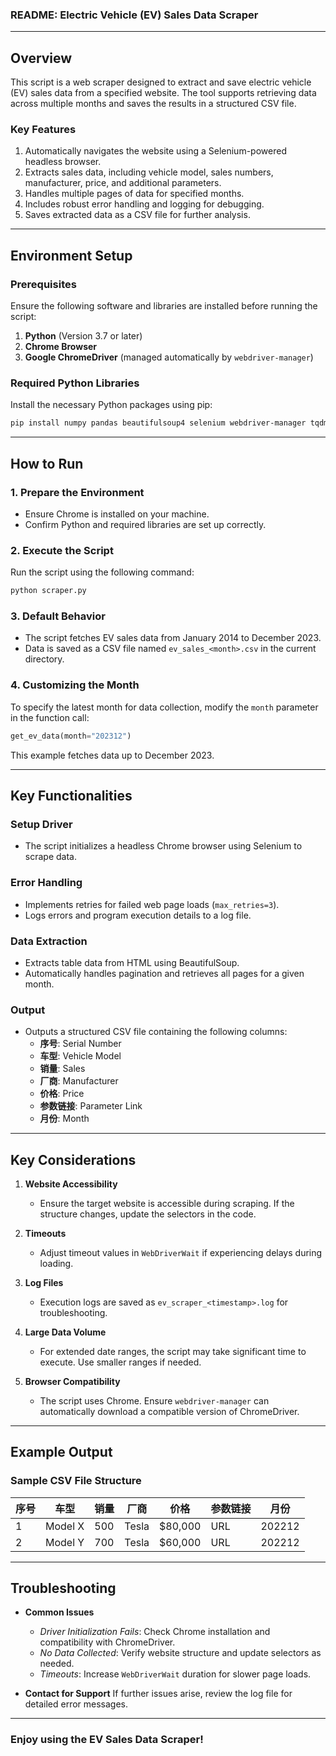 ### README: Electric Vehicle (EV) Sales Data Scraper

---

## **Overview**

This script is a web scraper designed to extract and save electric vehicle (EV) sales data from a specified website. The tool supports retrieving data across multiple months and saves the results in a structured CSV file.

### **Key Features**
1. Automatically navigates the website using a Selenium-powered headless browser.
2. Extracts sales data, including vehicle model, sales numbers, manufacturer, price, and additional parameters.
3. Handles multiple pages of data for specified months.
4. Includes robust error handling and logging for debugging.
5. Saves extracted data as a CSV file for further analysis.

---

## **Environment Setup**

### **Prerequisites**
Ensure the following software and libraries are installed before running the script:
1. **Python** (Version 3.7 or later)
2. **Chrome Browser**
3. **Google ChromeDriver** (managed automatically by `webdriver-manager`)

### **Required Python Libraries**
Install the necessary Python packages using pip:
```bash
pip install numpy pandas beautifulsoup4 selenium webdriver-manager tqdm lxml
```

---

## **How to Run**

### **1. Prepare the Environment**
- Ensure Chrome is installed on your machine.
- Confirm Python and required libraries are set up correctly.

### **2. Execute the Script**
Run the script using the following command:
```bash
python scraper.py
```

### **3. Default Behavior**
- The script fetches EV sales data from January 2014 to December 2023.
- Data is saved as a CSV file named `ev_sales_<month>.csv` in the current directory.

### **4. Customizing the Month**
To specify the latest month for data collection, modify the `month` parameter in the function call:
```python
get_ev_data(month="202312")
```
This example fetches data up to December 2023.

---

## **Key Functionalities**

### **Setup Driver**
- The script initializes a headless Chrome browser using Selenium to scrape data.

### **Error Handling**
- Implements retries for failed web page loads (`max_retries=3`).
- Logs errors and program execution details to a log file.

### **Data Extraction**
- Extracts table data from HTML using BeautifulSoup.
- Automatically handles pagination and retrieves all pages for a given month.

### **Output**
- Outputs a structured CSV file containing the following columns:
  - **序号**: Serial Number
  - **车型**: Vehicle Model
  - **销量**: Sales
  - **厂商**: Manufacturer
  - **价格**: Price
  - **参数链接**: Parameter Link
  - **月份**: Month

---

## **Key Considerations**

1. **Website Accessibility**
   - Ensure the target website is accessible during scraping. If the structure changes, update the selectors in the code.

2. **Timeouts**
   - Adjust timeout values in `WebDriverWait` if experiencing delays during loading.

3. **Log Files**
   - Execution logs are saved as `ev_scraper_<timestamp>.log` for troubleshooting.

4. **Large Data Volume**
   - For extended date ranges, the script may take significant time to execute. Use smaller ranges if needed.

5. **Browser Compatibility**
   - The script uses Chrome. Ensure `webdriver-manager` can automatically download a compatible version of ChromeDriver.

---

## **Example Output**

### **Sample CSV File Structure**
| 序号 | 车型     | 销量 | 厂商     | 价格   | 参数链接 | 月份     |
|------|----------|------|----------|--------|----------|----------|
| 1    | Model X  | 500  | Tesla    | $80,000| URL      | 202212   |
| 2    | Model Y  | 700  | Tesla    | $60,000| URL      | 202212   |

---

## **Troubleshooting**

- **Common Issues**
  - *Driver Initialization Fails*: Check Chrome installation and compatibility with ChromeDriver.
  - *No Data Collected*: Verify website structure and update selectors as needed.
  - *Timeouts*: Increase `WebDriverWait` duration for slower page loads.

- **Contact for Support**
  If further issues arise, review the log file for detailed error messages.

---

### **Enjoy using the EV Sales Data Scraper!**
